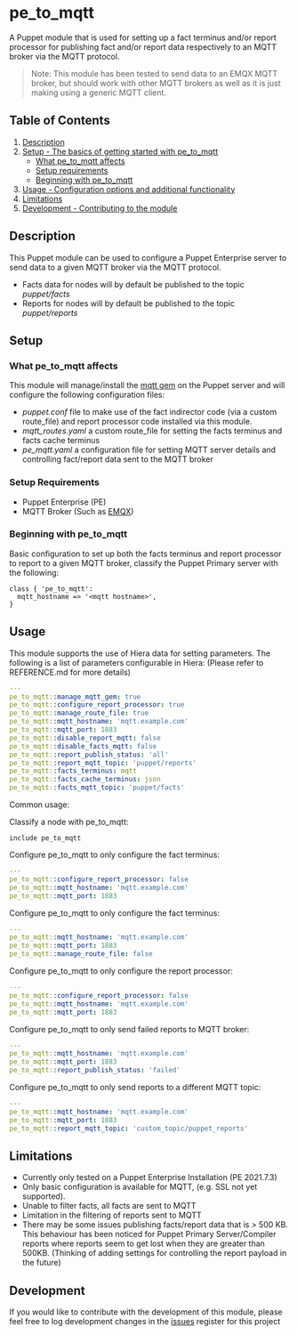# pe_to_mqtt

A Puppet module that is used for setting up a fact terminus and/or report processor for publishing fact and/or report data respectively to an MQTT broker via the MQTT protocol.

>Note: This module has been tested to send data to an EMQX MQTT broker, but should work with other MQTT brokers as well as it is just making using a generic MQTT client.

## Table of Contents

1. [Description](#description)
1. [Setup - The basics of getting started with pe_to_mqtt](#setup)
    * [What pe_to_mqtt affects](#what-pe_to_mqtt-affects)
    * [Setup requirements](#setup-requirements)
    * [Beginning with pe_to_mqtt](#beginning-with-pe_to_mqtt)
1. [Usage - Configuration options and additional functionality](#usage)
1. [Limitations](#limitations)
1. [Development - Contributing to the module](#development)

## Description

This Puppet module can be used to configure a Puppet Enterprise server to send data to a given MQTT broker via the MQTT protocol.

  - Facts data for nodes will by default be published to the topic *puppet/facts*
  - Reports for nodes will by default be published to the topic *puppet/reports*

## Setup

### What pe_to_mqtt affects

This module will manage/install the [mqtt gem](https://www.rubydoc.info/gems/mqtt) on the Puppet server and will configure the following configuration files:

  - *puppet.conf* file to make use of the fact indirector code (via a custom route_file) and report processor code installed via this module.
  - *mqtt_routes.yaml* a custom route_file for setting the facts terminus and facts cache terminus
  - *pe_mqtt.yaml* a configuration file for setting MQTT server details and controlling fact/report data sent to the MQTT broker

### Setup Requirements

 - Puppet Enterprise (PE)
 - MQTT Broker (Such as [EMQX][1])

### Beginning with pe_to_mqtt

Basic configuration to set up both the facts terminus and report processor to report to a given MQTT broker, classify the Puppet Primary server with the following:

```puppet
class { 'pe_to_mqtt':
  mqtt_hostname => '<mqtt hostname>',
}
```

## Usage

This module supports the use of Hiera data for setting parameters.  The following is a list of parameters configurable in Hiera: (Please refer to REFERENCE.md for more details)

```yaml
---
pe_to_mqtt::manage_mqtt_gem: true
pe_to_mqtt::configure_report_processor: true
pe_to_mqtt::manage_route_file: true
pe_to_mqtt::mqtt_hostname: 'mqtt.example.com'
pe_to_mqtt::mqtt_port: 1883
pe_to_mqtt::disable_report_mqtt: false
pe_to_mqtt::disable_facts_mqtt: false
pe_to_mqtt::report_publish_status: 'all'
pe_to_mqtt::report_mqtt_topic: 'puppet/reports'
pe_to_mqtt::facts_terminus: mqtt
pe_to_mqtt::facts_cache_terminus: json
pe_to_mqtt::facts_mqtt_topic: 'puppet/facts'
```

Common usage:

Classify a node with pe_to_mqtt:

```puppet
include pe_to_mqtt
```

Configure pe_to_mqtt to only configure the fact terminus:

```yaml
---
pe_to_mqtt::configure_report_processor: false
pe_to_mqtt::mqtt_hostname: 'mqtt.example.com'
pe_to_mqtt::mqtt_port: 1883
```

Configure pe_to_mqtt to only configure the fact terminus:

```yaml
---
pe_to_mqtt::mqtt_hostname: 'mqtt.example.com'
pe_to_mqtt::mqtt_port: 1883
pe_to_mqtt::manage_route_file: false
```

Configure pe_to_mqtt to only configure the report processor:

```yaml
---
pe_to_mqtt::configure_report_processor: false
pe_to_mqtt::mqtt_hostname: 'mqtt.example.com'
pe_to_mqtt::mqtt_port: 1883
```

Configure pe_to_mqtt to only send failed reports to MQTT broker:

```yaml
---
pe_to_mqtt::mqtt_hostname: 'mqtt.example.com'
pe_to_mqtt::mqtt_port: 1883
pe_to_mqtt::report_publish_status: 'failed'
```

Configure pe_to_mqtt to only send reports to a different MQTT topic:

```yaml
---
pe_to_mqtt::mqtt_hostname: 'mqtt.example.com'
pe_to_mqtt::mqtt_port: 1883
pe_to_mqtt::report_mqtt_topic: 'custom_topic/puppet_reports'
```

## Limitations

  - Currently only tested on a Puppet Enterprise Installation (PE 2021.7.3)
  - Only basic configuration is available for MQTT, (e.g. SSL not yet supported).
  - Unable to filter facts, all facts are sent to MQTT
  - Limitation in the filtering of reports sent to MQTT
  - There may be some issues publishing facts/report data that is > 500 KB.  This behaviour has been noticed for Puppet Primary Server/Compiler reports where reports seem to get lost when they are greater than 500KB. (Thinking of adding settings for controlling the report payload in the future)

## Development

If you would like to contribute with the development of this module, please feel free to log development changes in the [issues][2] register for this project  

[1]: https://www.emqx.io/
[2]: https://github.com/jortencio/pe_to_mqtt/issues
